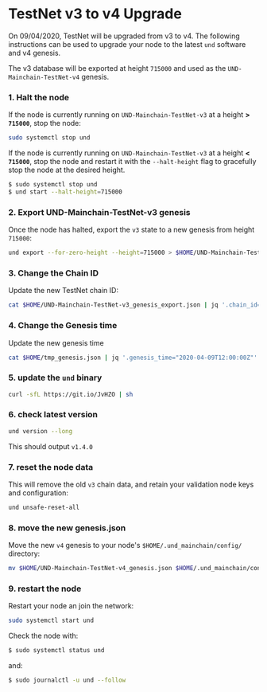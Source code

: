 # TestNet v3 to v4 Upgrade

On 09/04/2020, TestNet will be upgraded from v3 to v4. The following instructions can be used to upgrade your node to the latest
`und` software and v4 genesis.

The v3 database will be exported at height `715000` and used as the `UND-Mainchain-TestNet-v4` genesis.

### 1. Halt the node

If the node is currently running on `UND-Mainchain-TestNet-v3` at a height **> `715000`**, stop the node:

```bash
sudo systemctl stop und
```

If the node is currently running on `UND-Mainchain-TestNet-v3` at a height **< `715000`**, stop the node
and restart it with the `--halt-height` flag to gracefully stop the node at the desired height.

```bash
$ sudo systemctl stop und
$ und start --halt-height=715000
```

### 2. Export UND-Mainchain-TestNet-v3 genesis

Once the node has halted, export the `v3` state to a new genesis from height `715000`:


```bash
und export --for-zero-height --height=715000 > $HOME/UND-Mainchain-TestNet-v3_genesis_export.json
```

### 3. Change the Chain ID

Update the new TestNet chain ID:

```bash
cat $HOME/UND-Mainchain-TestNet-v3_genesis_export.json | jq '.chain_id="UND-Mainchain-TestNet-v4"' > $HOME/tmp_genesis.json
```

### 4. Change the Genesis time

Update the new genesis time 

```bash
cat $HOME/tmp_genesis.json | jq '.genesis_time="2020-04-09T12:00:00Z"' > $HOME/tmp_genesis_2.json && mv $HOME/tmp_genesis_2.json $HOME/UND-Mainchain-TestNet-v4_genesis.json
```

### 5. update the `und` binary

```bash
curl -sfL https://git.io/JvHZO | sh
```

### 6. check latest version

```bash
und version --long
```

This should output `v1.4.0`

### 7. reset the node data

This will remove the old `v3` chain data, and retain your validation node keys and configuration:

```bash
und unsafe-reset-all
```

### 8. move the new genesis.json

Move the new `v4` genesis to your node's `$HOME/.und_mainchain/config/` directory:

```bash
mv $HOME/UND-Mainchain-TestNet-v4_genesis.json $HOME/.und_mainchain/config/genesis.json
```

### 9. restart the node

Restart your node an join the network:

```bash
sudo systemctl start und
```

Check the node with:

```bash
$ sudo systemctl status und
```

and:

```bash
$ sudo journalctl -u und --follow
```

